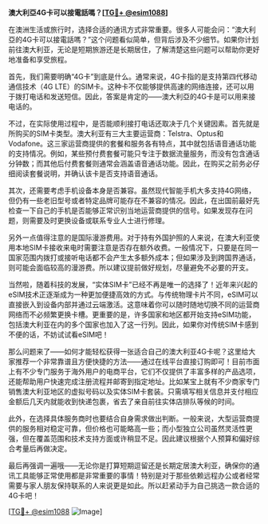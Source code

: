 **澳大利亞4G卡可以接電話嗎？[[TG💪+ @esim1088](https://t.me/s/esim1088)]**

在澳洲生活或旅行时，选择合适的通讯方式非常重要。很多人可能会问：“澳大利亞的4G卡可以接電話嗎？”这个问题看似简单，但背后涉及不少细节。如果你计划前往澳大利亚，无论是短期旅游还是长期居住，了解清楚这些问题可以帮助你更好地准备和享受旅程。

首先，我们需要明确“4G卡”到底是什么。通常来说，4G卡指的是支持第四代移动通信技术（4G LTE）的SIM卡。这种卡不仅能够提供高速的网络连接，还可以用于拨打电话和发送短信。因此，答案是肯定的——澳大利亞的4G卡是可以用来接电话的。

不过，在实际使用过程中，是否能顺利接打电话还取决于几个关键因素。首先就是所购买的SIM卡类型。澳大利亚有三大主要运营商：Telstra、Optus和Vodafone。这三家运营商提供的套餐和服务各有特点，其中就包括语音通话功能的支持情况。例如，某些预付费套餐可能只专注于数据流量服务，而没有包含通话分钟数；而其他后付费套餐则通常会涵盖语音通话功能。因此，在购买之前务必仔细阅读套餐说明，并确认该卡是否支持语音通话。

其次，还需要考虑手机设备本身是否兼容。虽然现代智能手机大多支持4G网络，但仍有一些老旧型号或者特定品牌可能存在不兼容的情况。因此，在出国前最好先检查一下自己的手机是否能够正常识别当地运营商提供的信号。如果发现存在问题，则需要及时更换设备或联系专业人士进行修理。

另外一点值得注意的是国际漫游费用。对于持有外国护照的人来说，在澳大利亚使用本地SIM卡接收来电时需要注意是否存在额外收费。一般情况下，只要是在同一国家范围内拨打或接听电话都不会产生太多额外成本；但如果涉及到跨国界通话，则可能会面临较高的漫游费。所以建议提前做好规划，尽量避免不必要的开支。

当然啦，随着科技的发展，“实体SIM卡”已经不再是唯一的选择了！近年来兴起的eSIM技术正逐渐成为一种更加便捷高效的方式。与传统物理卡片不同，eSIM可以直接嵌入到设备内部并通过云端激活。这意味着你可以随时随地切换不同的运营商网络而不必频繁更换卡槽。更重要的是，许多国家和地区都开始支持eSIM功能，包括澳大利亚在内的多个国家也加入了这一行列。因此，如果你对传统SIM卡感到不便的话，不妨试试看eSIM吧！

那么问题来了——如何才能轻松获得一张适合自己的澳大利亚4G卡呢？这里给大家推荐一个非常靠谱且方便快捷的方法——通过在线平台直接订购即可！目前市面上有不少专门服务于海外用户的电商平台，它们不仅提供了丰富多样的产品选项，还能帮助用户快速完成注册流程并邮寄到指定地址。比如某宝上就有不少商家专门销售澳大利亚地区的虚拟号码以及实体SIM卡套装。只需填写相关信息并支付相应金额后几天内就能收到快递包裹，省去了亲自前往实体店排队等候的时间。

此外，在选择具体服务商时也要结合自身需求做出判断。一般来说，大型运营商提供的服务相对稳定可靠，但价格也可能略高一些；而小型独立公司虽然灵活性更强，但在覆盖范围和技术支持方面或许稍显不足。因此建议根据个人预算和偏好综合考量后再做决定。

最后再强调一遍哦——无论你是打算短期逗留还是长期定居澳大利亚，确保你的通讯工具能够正常使用都是非常重要的事情！特别是对于那些依赖远程办公或者经常需要与家人朋友保持联系的人来说更是如此。所以赶紧动手为自己挑选一款合适的4G卡吧！

[[TG💪+ @esim1088](https://t.me/s/esim1088) ![Image](https://i.postimg.cc/4NQfJmqS/Snipaste-2025-05-13-00-14-12.png)]